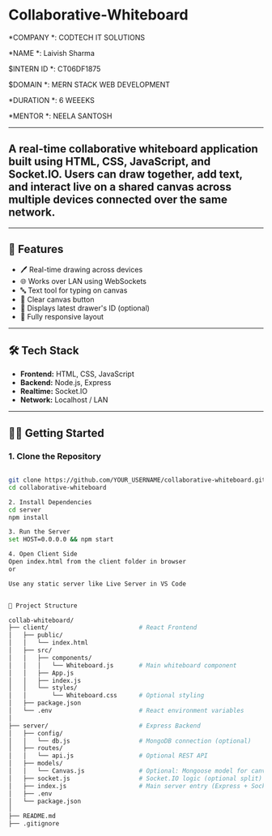# Collaborative-Whiteboard

*COMPANY *: CODTECH IT SOLUTIONS

*NAME *: Laivish Sharma

$INTERN ID *: CT06DF1875 

$DOMAIN *: MERN STACK WEB DEVELOPMENT

*DURATION *: 6 WEEEKS

*MENTOR *: NEELA SANTOSH

---

## A real-time collaborative whiteboard application built using **HTML**, **CSS**, **JavaScript**, and **Socket.IO**. Users can draw together, add text, and interact live on a shared canvas across multiple devices connected over the same network.

---

## 🚀 Features

- 🖊️ Real-time drawing across devices
- 🌐 Works over LAN using WebSockets
- 🔤 Text tool for typing on canvas
- 🧽 Clear canvas button
- 👤 Displays latest drawer's ID (optional)
- 📱 Fully responsive layout

---

## 🛠️ Tech Stack

- **Frontend:** HTML, CSS, JavaScript
- **Backend:** Node.js, Express
- **Realtime:** Socket.IO
- **Network:** Localhost / LAN

---

## 🧑‍💻 Getting Started

### 1. Clone the Repository

```bash

git clone https://github.com/YOUR_USERNAME/collaborative-whiteboard.git
cd collaborative-whiteboard

2. Install Dependencies
cd server
npm install

3. Run the Server
set HOST=0.0.0.0 && npm start

4. Open Client Side
Open index.html from the client folder in browser
or

Use any static server like Live Server in VS Code


📁 Project Structure

collab-whiteboard/
├── client/                         # React Frontend
│   ├── public/
│   │   └── index.html
│   ├── src/
│   │   ├── components/
│   │   │   └── Whiteboard.js       # Main whiteboard component
│   │   ├── App.js
│   │   ├── index.js
│   │   └── styles/
│   │       └── Whiteboard.css      # Optional styling
│   ├── package.json
│   └── .env                        # React environment variables
│
├── server/                         # Express Backend
│   ├── config/
│   │   └── db.js                   # MongoDB connection (optional)
│   ├── routes/
│   │   └── api.js                  # Optional REST API
│   ├── models/
│   │   └── Canvas.js               # Optional: Mongoose model for canvas sessions
│   ├── socket.js                   # Socket.IO logic (optional split)
│   ├── index.js                    # Main server entry (Express + Socket.IO)
│   ├── .env
│   └── package.json
│
├── README.md
├── .gitignore
```


